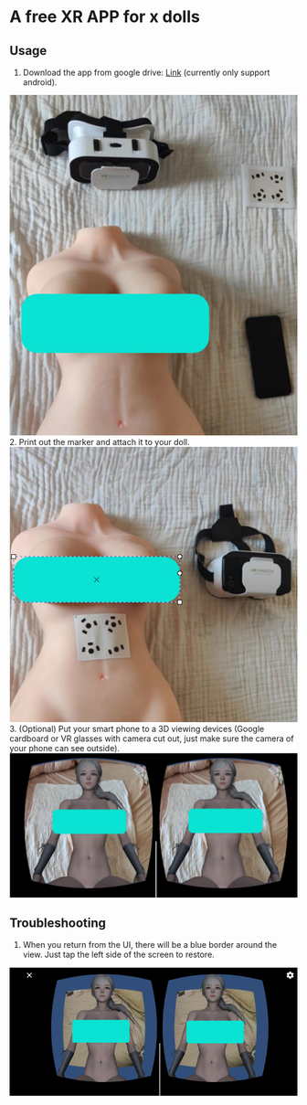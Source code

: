 # A free XR APP for x dolls

## Usage
1. Download the app from google drive: [Link](https://drive.google.com/file/d/1sbT4ZYpqJFfpUwOfbHfPKs3Ge3xDbKDp/view?usp=drive_link) (currently only support android).
<img src="imgs/require.png" alt="drawing"/>
2. Print out the marker and attach it to your doll.
<img src="imgs/prepare.png" alt="drawing"/>
3. (Optional) Put your smart phone to a 3D viewing devices (Google cardboard or VR glasses with camera cut out, just make sure the camera of your phone can see outside).
<img src="imgs/demo.png" alt="drawing"/>

## Troubleshooting
1. When you return from the UI, there will be a blue border around the view. Just tap the left side of the screen to restore.
<img src="imgs/bug.png" alt="drawing"/>